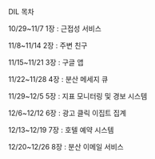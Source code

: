 DIL 목차

10/29~11/7
1장 : 근접성 서비스

11/8~11/14
2장 : 주변 친구

11/15~11/21
3장 : 구글 앱

11/22~11/28
4장 : 분산 메세지 큐

11/29~12/5
5장 : 지표 모니터링 및 경보 시스템

12/6~12/12
6장 : 광고 클릭 이집트 집계

12/13~12/19
7장 : 호텔 예약 시스템

12/20~12/26
8장 : 분산 이메일 서비스

